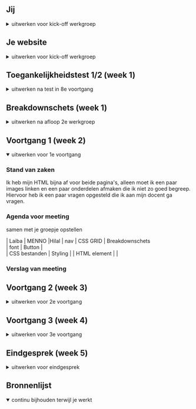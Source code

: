 
## Jij

<details>
<summary>uitwerken voor kick-off werkgroep</summary>

### Auteur:
Laiba Choudhry

#### Je startniveau:
mijn startniveau is blauw. Ik vind coderen leuk, maar ik ben nog een beginner, dus is mijn startniveau blauw

#### Je focus:
Ik wil aan de surface plane werken, ik vind voor zo een groot bedrijf, dat ze echt een mager website hebben. Ten eerste is het niet goed te lezen door een screenreader en ook dat de footer etc heel saai en mager eruit zien. Ik wil met de surface plane verschillende features aan de website toevoegen om het toch wat mooier te maken. 
</details>





## Je website

<details>
<summary>uitwerken voor kick-off werkgroep</summary>

### Je opdracht:
Ik ga aan de slag met de website van Acne Studios(acnestudios.com), ik heb voor de surface plane gekozen, ik ga aan verschillende features werken, net als animaties bij het drukken van een button. 

#### Screenshot(s) van de eerste pagina (small screen): 
hier de naam van de pagina  
<img src="img/1epage.png" width="375px" alt="de frontpage van de website">

#### Screenshot(s) van de tweede pagina (small screen):
hier de naam van de pagina  
<img src= "img/2epagina.png" width "375px" alt="2e pagina over product">

</details>


## Toegankelijkheidstest 1/2 (week 1)

<details>
<summary>uitwerken na test in 8e voortgang</summary>

### Bevindingen
Lijst met je bevindingen die in de test naar voren kwamen:
Er zijn  verschillende soorten belemmeringen waarmee je rekening moet houden, in de les hadden we 3 tafels waar we verschillende toegankelijkheidstesten deden, dit was heel interessant voor mij. Tijdens de testen ben ik een paar dingen tegengekomen, zoals de screenreader werkt bij mijn website, dat ik met de tab makkelijk door de links heen kan gaan, maar daar kom ik wel een paar problemen tegen. Bij de tafel devices beperkingen  

#### Titel eerste bevinding
Tab
Hier een omschrijving van hoe het opgelost kan worden (met indien nodig een afbeelding)
Tijdens de les moesten we met keyboard only navigeren, dit kon alleen met tab. Dus tijdens het maken van je website, moet je rekening houden als je website te navigeren is door tab. (er is een programma op macbook waar je het kan testen)

#### Titel tweede bevinding. 
Contrast!

Hier een omschrijving van hoe het opgelost kan worden (met indien nodig een afbeelding)
Sommige elementen kunnen mensen met visuele beperkingen niet zien. Zo zijn sommige kleuren niet goed te zien, blur kan je ook heel slecht zien. Kijk goed naar de contrast en dat de belangrijke elementen goed te zien zijn. 

#### Titel volgende bevinding. 
Correct html

Hier een omschrijving van hoe het opgelost kan worden (met indien nodig een afbeelding)
Wanneer de screenreader door je website leest, moet je html kloppen, dus geef een label waar je de input van de gebruiker verwacht!


</details>




## Breakdownschets (week 1)

<details>
<summary>uitwerken na afloop 2e werkgroep</summary>

### de hele pagina: 
<img src=" " width="375px" alt="">


</details>





## Voortgang 1 (week 2)

<details open>
<summary>uitwerken voor 1e voortgang</summary>

### Stand van zaken
Ik heb mijn HTML bijna af voor beide pagina's, alleen moet ik een paar images linken en een paar onderdelen afmaken die ik niet zo goed begreep. Hiervoor heb ik een paar vragen opgesteld die ik aan mijn docent ga vragen. 

### Agenda voor meeting
samen met je groepje opstellen

| Laiba                   | MENNO                    |Hilal
| nav                     | CSS GRID                 | Breakdownschets       
| font                    | Button                   |  
| CSS bestanden           | Styling                  |
| HTML element            |                          |         

### Verslag van meeting


</details>




## Voortgang 2 (week 3)

<details>
<summary>uitwerken voor 2e voortgang</summary>

### Stand van zaken

  
### Agenda voor meeting
samen met je groepje opstellen



### Verslag van meeting
hier na afloop snel de uitkomsten van de meeting vastleggen



</details>











## Voortgang 3 (week 4)

<details>
<summary>uitwerken voor 3e voortgang</summary>
  
### Stand van zaken



### Agenda voor meeting
samen met je groepje opstellen


### Verslag van meeting
hier na afloop snel de uitkomsten van de meeting vastleggen



</details>





## Eindgesprek (week 5)

<details>
<summary>uitwerken voor eindgesprek</summary>

### Stand van zaken


### Screenshot(s)


</details>





## Bronnenlijst

<details open>
<summary>continu bijhouden terwijl je werkt</summary>


</details>
